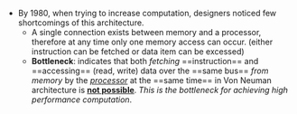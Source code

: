 - By 1980, when trying to increase computation, designers noticed few shortcomings of this architecture.
	- A single connection exists between memory and a processor, therefore at any time only one memory access can occur. (either instruction can be fetched or data item can be excessed) 
	- **Bottleneck**: indicates that both *fetching* ==instruction== and ==accessing== (read, write) data over the ==same bus== *from memory* by the *<u>processor</u>* at the ==same time== in Von Neuman architecture is **<u>not possible</u>**.
	*This is the bottleneck for achieving high performance computation*.
